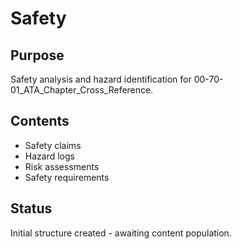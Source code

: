# Safety

## Purpose
Safety analysis and hazard identification for 00-70-01_ATA_Chapter_Cross_Reference.

## Contents
- Safety claims
- Hazard logs
- Risk assessments
- Safety requirements

## Status
Initial structure created - awaiting content population.
